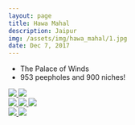 ```yaml
---
layout: page
title: Hawa Mahal
description: Jaipur
img: /assets/img/hawa_mahal/1.jpg
date: Dec 7, 2017
---
```

* The Palace of Winds
* 953 peepholes and 900 niches!

<div class="img_row">
    <a data-fancybox="gallery" href="{{ site.baseurl }}/assets/img/hawa_mahal/1.jpg">
        <img class="col one left" src="{{ site.baseurl }}/assets/img/hawa_mahal/1.jpg" />
    </a>
    <a data-fancybox="gallery" href="{{ site.baseurl }}/assets/img/hawa_mahal/2.jpg">
        <img class="col one left" src="{{ site.baseurl }}/assets/img/hawa_mahal/2.jpg" />
    </a>
</div>
<div class="img_row">
    <a data-fancybox="gallery" href="{{ site.baseurl }}/assets/img/hawa_mahal/3.jpg">
        <img class="col one left" src="{{ site.baseurl }}/assets/img/hawa_mahal/3.jpg" />
    </a>
    <a data-fancybox="gallery" href="{{ site.baseurl }}/assets/img/hawa_mahal/4.jpg">
        <img class="col one left" src="{{ site.baseurl }}/assets/img/hawa_mahal/4.jpg" />
    </a>
    <a data-fancybox="gallery" href="{{ site.baseurl }}/assets/img/hawa_mahal/5.jpg">
        <img class="col one left" src="{{ site.baseurl }}/assets/img/hawa_mahal/5.jpg" />
    </a>
</div>
<div class="img_row">
    <a data-fancybox="gallery" href="{{ site.baseurl }}/assets/img/hawa_mahal/6.jpg">
        <img class="col one left" src="{{ site.baseurl }}/assets/img/hawa_mahal/6.jpg" />
    </a>
    <a data-fancybox="gallery" href="{{ site.baseurl }}/assets/img/hawa_mahal/7.jpg">
        <img class="col one left" src="{{ site.baseurl }}/assets/img/hawa_mahal/7.jpg" />
    </a>
</div>
